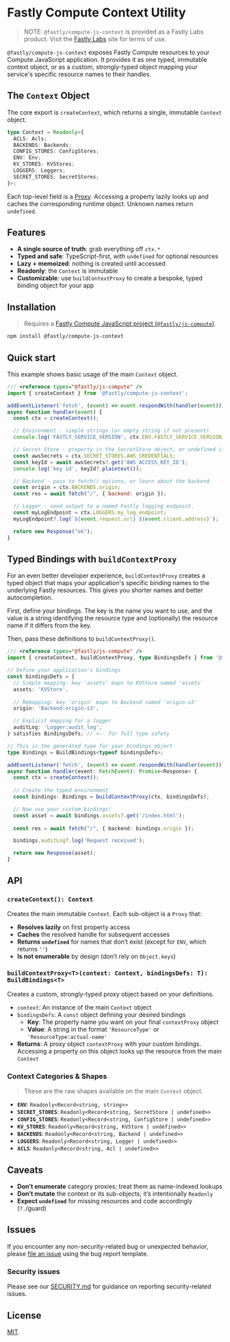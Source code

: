 # Fastly Compute Context Utility

> NOTE: `@fastly/compute-js-context` is provided as a Fastly Labs product. Visit the [Fastly Labs](https://www.fastlylabs.com/) site for terms of use.

`@fastly/compute-js-context` exposes Fastly Compute resources to your Compute JavaScript application. It provides it as one typed, immutable context object, or as a custom, strongly-typed object mapping your service's specific resource names to their handles.

## The `Context` Object

The core export is `createContext`, which returns a single, immutable `Context` object.

```ts
type Context = Readonly<{
  ACLS: Acls;
  BACKENDS: Backends;
  CONFIG_STORES: ConfigStores;
  ENV: Env;
  KV_STORES: KVStores;
  LOGGERS: Loggers;
  SECRET_STORES: SecretStores;
}>;
```

Each top-level field is a [Proxy](https://developer.mozilla.org/en-US/docs/Web/JavaScript/Reference/Global_Objects/Proxy). Accessing a property lazily looks up and caches the corresponding runtime object. Unknown names return `undefined`.

## Features

- **A single source of truth**: grab everything off `ctx.*`
- **Typed and safe**: TypeScript-first, with `undefined` for optional resources
- **Lazy + memoized**: nothing is created until accessed
- **Readonly**: the `Context` is immutable
- **Customizable**: use `buildContextProxy` to create a bespoke, typed binding object for your app

## Installation

> Requires a [Fastly Compute JavaScript project (`@fastly/js-compute`)](https://www.fastly.com/documentation/guides/compute/developer-guides/javascript/).

```bash
npm install @fastly/compute-js-context
```

## Quick start

This example shows basic usage of the main `Context` object.

```javascript
/// <reference types="@fastly/js-compute" />
import { createContext } from '@fastly/compute-js-context';

addEventListener('fetch', (event) => event.respondWith(handler(event)));
async function handler(event) {
  const ctx = createContext();

  // Environment - simple strings (or empty string if not present)
  console.log('FASTLY_SERVICE_VERSION', ctx.ENV.FASTLY_SERVICE_VERSION);

  // Secret Store - property is the SecretStore object, or undefined if not configured
  const awsSecrets = ctx.SECRET_STORES.AWS_CREDENTIALS;
  const keyId = await awsSecrets?.get('AWS_ACCESS_KEY_ID');
  console.log('key id', keyId?.plaintext());

  // Backend - pass to fetch() options, or learn about the backend
  const origin = ctx.BACKENDS.origin;
  const res = await fetch("/", { backend: origin });

  // Logger - send output to a named Fastly logging endpoint.
  const myLogEndpoint = ctx.LOGGERS.my_log_endpoint;
  myLogEndpoint?.log(`${event.request.url} ${event.client.address}`);

  return new Response("ok");
}
```

## Typed Bindings with `buildContextProxy`

For an even better developer experience, `buildContextProxy` creates a typed object that maps your application's specific binding names to the underlying Fastly resources. This gives you shorter names and better autocompletion.

First, define your bindings. The key is the name you want to use, and the value is a string identifying the resource type and (optionally) the resource name if it differs from the key.

Then, pass these definitions to `buildContextProxy()`.

```typescript
/// <reference types="@fastly/js-compute" />
import { createContext, buildContextProxy, type BindingsDefs } from '@fastly/compute-js-context';

// Define your application's bindings
const bindingsDefs = {
  // Simple mapping: key 'assets' maps to KVStore named 'assets'
  assets: 'KVStore',
  
  // Remapping: key 'origin' maps to Backend named 'origin-s3'
  origin: 'Backend:origin-s3',

  // Explicit mapping for a logger
  auditLog: 'Logger:audit_log',
} satisfies BindingsDefs; // <-- for full type safety

// This is the generated type for your bindings object
type Bindings = BuildBindings<typeof bindingsDefs>;

addEventListener('fetch', (event) => event.respondWith(handler(event)));
async function handler(event: FetchEvent): Promise<Response> {
  const ctx = createContext();
  
  // Create the typed environment
  const bindings: Bindings = buildContextProxy(ctx, bindingsDefs);

  // Now use your custom bindings!
  const asset = await bindings.assets?.get('/index.html');
  
  const res = await fetch("/", { backend: bindings.origin });

  bindings.auditLog?.log('Request received');

  return new Response(asset);
}
```

## API

### `createContext(): Context`

Creates the main immutable `Context`. Each sub-object is a `Proxy` that:

- **Resolves lazily** on first property access
- **Caches** the resolved handle for subsequent accesses
- **Returns `undefined`** for names that don’t exist (except for `ENV`, which returns `''`)
- **Is not enumerable** by design (don’t rely on `Object.keys`)

### `buildContextProxy<T>(context: Context, bindingsDefs: T): BuildBindings<T>`

Creates a custom, strongly-typed proxy object based on your definitions.

- `context`: An instance of the main `Context` object
- `bindingsDefs`: A `const` object defining your desired bindings
  - **Key**: The property name you want on your final `contextProxy` object
  - **Value**: A string in the format `'ResourceType'` or `'ResourceType:actual-name'`
- **Returns**: A proxy object `contextProxy` with your custom bindings. Accessing a property on this object looks up the resource from the main `Context`

### Context Categories & Shapes

> These are the raw shapes available on the main `Context` object.

- **`ENV`**: `Readonly<Record<string, string>>`
- **`SECRET_STORES`**: `Readonly<Record<string, SecretStore | undefined>>`
- **`CONFIG_STORES`**: `Readonly<Record<string, ConfigStore | undefined>>`
- **`KV_STORES`**: `Readonly<Record<string, KVStore | undefined>>`
- **`BACKENDS`**: `Readonly<Record<string, Backend | undefined>>`
- **`LOGGERS`**: `Readonly<Record<string, Logger | undefined>>`
- **`ACLS`**: `Readonly<Record<string, Acl | undefined>>`

## Caveats

- **Don’t enumerate** category proxies; treat them as name-indexed lookups
- **Don’t mutate** the context or its sub-objects; it’s intentionally `Readonly`
- **Expect `undefined`** for missing resources and code accordingly (`?.`/guard)


## Issues

If you encounter any non-security-related bug or unexpected behavior, please [file an issue][bug] using the bug report template.

[bug]: https://github.com/fastly/compute-js-context/issues/new?labels=bug

### Security issues

Please see our [SECURITY.md](SECURITY.md) for guidance on reporting security-related issues.

## License

[MIT](./LICENSE).
